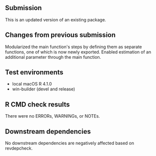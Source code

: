 ## Submission
This is an updated version of an existing package.

## Changes from previous submission
Modularized the main function's steps by defining them as separate functions,
one of which is now newly exported. Enabled estimation of an additional
parameter through the main function.

## Test environments
* local macOS R 4.1.0
* win-builder (devel and release)

## R CMD check results
There were no ERRORs, WARNINGs, or NOTEs.

## Downstream dependencies
No downstream dependencies are negatively affected based on revdepcheck.
